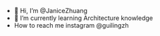 - 👋 Hi, I’m @JaniceZhuang
- 🌱 I’m currently learning Architecture knowledge
-  How to reach me instagram @guilingzh

<!---
JaniceZhuang/JaniceZhuang is a ✨ special ✨ repository because its `README.md` (this file) appears on your GitHub profile.
You can click the Preview link to take a look at your changes.
--->
